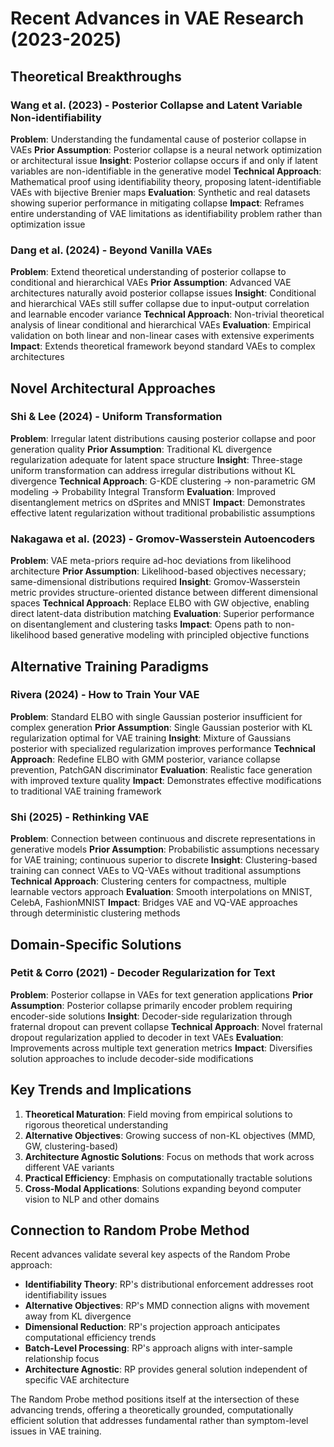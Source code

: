 # Recent Advances in VAE Research (2023-2025)

## Theoretical Breakthroughs

### Wang et al. (2023) - Posterior Collapse and Latent Variable Non-identifiability
**Problem**: Understanding the fundamental cause of posterior collapse in VAEs
**Prior Assumption**: Posterior collapse is a neural network optimization or architectural issue
**Insight**: Posterior collapse occurs if and only if latent variables are non-identifiable in the generative model
**Technical Approach**: Mathematical proof using identifiability theory, proposing latent-identifiable VAEs with bijective Brenier maps
**Evaluation**: Synthetic and real datasets showing superior performance in mitigating collapse
**Impact**: Reframes entire understanding of VAE limitations as identifiability problem rather than optimization issue

### Dang et al. (2024) - Beyond Vanilla VAEs
**Problem**: Extend theoretical understanding of posterior collapse to conditional and hierarchical VAEs
**Prior Assumption**: Advanced VAE architectures naturally avoid posterior collapse issues
**Insight**: Conditional and hierarchical VAEs still suffer collapse due to input-output correlation and learnable encoder variance
**Technical Approach**: Non-trivial theoretical analysis of linear conditional and hierarchical VAEs
**Evaluation**: Empirical validation on both linear and non-linear cases with extensive experiments
**Impact**: Extends theoretical framework beyond standard VAEs to complex architectures

## Novel Architectural Approaches

### Shi & Lee (2024) - Uniform Transformation
**Problem**: Irregular latent distributions causing posterior collapse and poor generation quality
**Prior Assumption**: Traditional KL divergence regularization adequate for latent space structure
**Insight**: Three-stage uniform transformation can address irregular distributions without KL divergence
**Technical Approach**: G-KDE clustering → non-parametric GM modeling → Probability Integral Transform
**Evaluation**: Improved disentanglement metrics on dSprites and MNIST
**Impact**: Demonstrates effective latent regularization without traditional probabilistic assumptions

### Nakagawa et al. (2023) - Gromov-Wasserstein Autoencoders
**Problem**: VAE meta-priors require ad-hoc deviations from likelihood architecture
**Prior Assumption**: Likelihood-based objectives necessary; same-dimensional distributions required
**Insight**: Gromov-Wasserstein metric provides structure-oriented distance between different dimensional spaces
**Technical Approach**: Replace ELBO with GW objective, enabling direct latent-data distribution matching
**Evaluation**: Superior performance on disentanglement and clustering tasks
**Impact**: Opens path to non-likelihood based generative modeling with principled objective functions

## Alternative Training Paradigms

### Rivera (2024) - How to Train Your VAE
**Problem**: Standard ELBO with single Gaussian posterior insufficient for complex generation
**Prior Assumption**: Single Gaussian posterior with KL regularization optimal for VAE training
**Insight**: Mixture of Gaussians posterior with specialized regularization improves performance
**Technical Approach**: Redefine ELBO with GMM posterior, variance collapse prevention, PatchGAN discriminator
**Evaluation**: Realistic face generation with improved texture quality
**Impact**: Demonstrates effective modifications to traditional VAE training framework

### Shi (2025) - Rethinking VAE
**Problem**: Connection between continuous and discrete representations in generative models
**Prior Assumption**: Probabilistic assumptions necessary for VAE training; continuous superior to discrete
**Insight**: Clustering-based training can connect VAEs to VQ-VAEs without traditional assumptions
**Technical Approach**: Clustering centers for compactness, multiple learnable vectors approach
**Evaluation**: Smooth interpolations on MNIST, CelebA, FashionMNIST
**Impact**: Bridges VAE and VQ-VAE approaches through deterministic clustering methods

## Domain-Specific Solutions

### Petit & Corro (2021) - Decoder Regularization for Text
**Problem**: Posterior collapse in VAEs for text generation applications
**Prior Assumption**: Posterior collapse primarily encoder problem requiring encoder-side solutions
**Insight**: Decoder-side regularization through fraternal dropout can prevent collapse
**Technical Approach**: Novel fraternal dropout regularization applied to decoder in text VAEs
**Evaluation**: Improvements across multiple text generation metrics
**Impact**: Diversifies solution approaches to include decoder-side modifications

## Key Trends and Implications

1. **Theoretical Maturation**: Field moving from empirical solutions to rigorous theoretical understanding
2. **Alternative Objectives**: Growing success of non-KL objectives (MMD, GW, clustering-based)
3. **Architecture Agnostic Solutions**: Focus on methods that work across different VAE variants
4. **Practical Efficiency**: Emphasis on computationally tractable solutions
5. **Cross-Modal Applications**: Solutions expanding beyond computer vision to NLP and other domains

## Connection to Random Probe Method

Recent advances validate several key aspects of the Random Probe approach:
- **Identifiability Theory**: RP's distributional enforcement addresses root identifiability issues
- **Alternative Objectives**: RP's MMD connection aligns with movement away from KL divergence
- **Dimensional Reduction**: RP's projection approach anticipates computational efficiency trends
- **Batch-Level Processing**: RP's approach aligns with inter-sample relationship focus
- **Architecture Agnostic**: RP provides general solution independent of specific VAE architecture

The Random Probe method positions itself at the intersection of these advancing trends, offering a theoretically grounded, computationally efficient solution that addresses fundamental rather than symptom-level issues in VAE training.